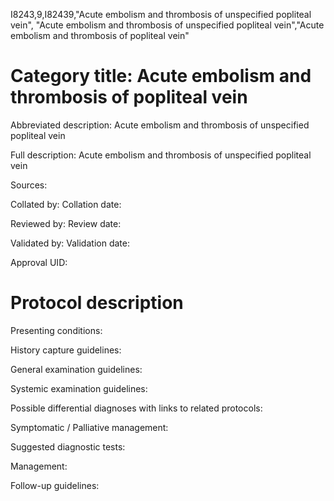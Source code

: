 I8243,9,I82439,"Acute embolism and thrombosis of unspecified popliteal vein", "Acute embolism and thrombosis of unspecified popliteal vein","Acute embolism and thrombosis of popliteal vein"
# Category title: Acute embolism and thrombosis of popliteal vein

Abbreviated description: Acute embolism and thrombosis of unspecified popliteal vein

Full description: Acute embolism and thrombosis of unspecified popliteal vein

Sources:

Collated by:
Collation date:

Reviewed by:
Review date:

Validated by:
Validation date:

Approval UID:

# Protocol description

Presenting conditions:

History capture guidelines:

General examination guidelines:

Systemic examination guidelines:

Possible differential diagnoses with links to related protocols:

Symptomatic / Palliative management:

Suggested diagnostic tests:

Management:

Follow-up guidelines:

